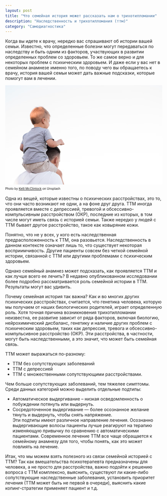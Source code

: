 ```yaml
---
layout: post
title: "Что семейная история может рассказать нам о трихотилломании"
description: "Наследственность и трихотилломания (ттм)"
category: "Самодиагностика"
---
```


Когда вы идете к врачу, нередко вас спрашивают об истории вашей семьи. Известно, что определенные болезни могут передаваться 
по наследству и быть одним из факторов, участвующих в развитии определенных проблем со здоровьем. 
То же самое верно и для некоторых проблем с психическим здоровьем. И даже если у вас нет в семейном анамнезе именно того, 
по поводу чего вы обращаетесь к врачу, история вашей семьи может дать важные подсказки, которые помогут вам в лечении.

<img
    src="/assets/img/heredity.jpeg"
    alt="Наследственность и ттм"
    class="mb-0"
/>
<sup><sub>
Photo by <a href="https://unsplash.com/@kelli_mcclintock">Kelli McClintock</a> on Unsplash
</sub></sup>

Одна из вещей, которые известны о психических расстройствах, это то, что они часто возникают не одни, а на фоне друг друга. 
ТТМ иногда проявляется вместе с депрессией, тревогой и обсессивно-компульсивным расстройством (ОКР), 
последние из которых, в том числе могут иметь связь с историей семьи. Также нередко у людей с ТТМ бывает другое расстройство, 
такое как ковыряние кожи.

Понятно, что не у всех, у кого есть наследственная предрасположенность к ТТМ, она разовьется. 
Наследственность в данном контексте означает лишь то, что существует некоторая восприимчивость. 
Другие пациенты совсем без четкой семейной истории, связанной с ТТМ или другими проблемами с психическим здоровьем. 

Однако семейный анамнез может подсказать, как проявляется ТТМ и как лучше всего ее лечить? 
В недавно опубликованном исследовании более подробно рассматривается роль семейной истории в ТТМ. Результаты могут вас удивить.

Почему семейная история так важна? Как и во многих других психических расстройствах, считается, что генетика человека,
которую мы получаем от наших биологических родителей, играет определенную роль. Хотя точная причина возникновения 
трихотилломании неизвестна, ее развитие зависит от ряда факторов, включая биологию, нейрохимический дисбаланс, 
генетику и наличие других проблем с психическим здоровьем, таких как депрессия, тревога и обсессивно-компульсивное расстройство (ОКР). 
Эти расстройства, в частности, могут быть наследственными, а это значит, что может быть семейная связь.

ТТМ может выражаться по-разному:   
- ТТМ без сопутствующих заболеваний 
- ТТМ с депрессией 
- ТТМ с множественными сопутствующими расстройствами. 

Чем больше сопутствующих заболеваний, тем тяжелее симптомы. 
Среди данных категорий можно выделить отдельные подтипы: 
- Автоматическое выдергивание – низкая осведомленность о побуждении потянуть или выдернуть. 
- Сосредоточенное выдергивание — более осознанное желание тянуть и выдернуть, чтобы снять напряжение.   
Эти подтипы имеют различное направление лечения. Осознанно выдергивающие волосы пациенты 
лучше реагируют на терапию изменяющую привычку по сравнению с автоматическими пациентами. Современное лечение ТТМ все чаще обращается 
к семейному анамнезу для того, чтобы понять, как это может повлиять на лечение.

Итак, что мы можем взять полезного из связи семейной историей с ТТМ? Так как вмешательства психотерапевта предназначены 
для человека, а не просто для расстройства, важно подойти к решению вопроса с ТТМ комплексно, выяснить, 
существуют ли какие-либо сопутствующие наследственные заболевания, установить приоритет лечения (ТТМ может быть не первой в очереди), 
выяснить какие копинг-стратегии применяет пациент и т.д.
